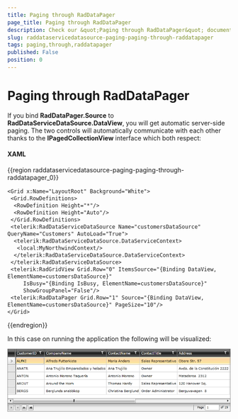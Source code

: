 ```yaml
---
title: Paging through RadDataPager
page_title: Paging through RadDataPager
description: Check our &quot;Paging through RadDataPager&quot; documentation article for the RadDataServiceDataSource {{ site.framework_name }} control.
slug: raddataservicedatasource-paging-paging-through-raddatapager
tags: paging,through,raddatapager
published: False
position: 0
---
```


# Paging through RadDataPager

If you bind __RadDataPager.Source__ to __RadDataServiceDataSource.DataView__, you will get automatic server-side paging. The two controls will automatically communicate with each other thanks to the __IPagedCollectionView__ interface which both respect:

#### __XAML__

{{region raddataservicedatasource-paging-paging-through-raddatapager_0}}

	<Grid x:Name="LayoutRoot" Background="White">
	 <Grid.RowDefinitions>
	  <RowDefinition Height="*"/>
	  <RowDefinition Height="Auto"/>
	 </Grid.RowDefinitions>
	 <telerik:RadDataServiceDataSource Name="customersDataSource" QueryName="Customers" AutoLoad="True">
	  <telerik:RadDataServiceDataSource.DataServiceContext>
	   <local:MyNorthwindContext/>
	  </telerik:RadDataServiceDataSource.DataServiceContext>
	 </telerik:RadDataServiceDataSource>
	 <telerik:RadGridView Grid.Row="0" ItemsSource="{Binding DataView, ElementName=customersDataSource}" 
	     IsBusy="{Binding IsBusy, ElementName=customersDataSource}" 
	     ShowGroupPanel="False"/>  
	 <telerik:RadDataPager Grid.Row="1" Source="{Binding DataView, ElementName=customersDataSource}" PageSize="10"/>
	</Grid>
{{endregion}}

In this case on running the application the following will be visualized:

![](images/RadDataServiceDataSource_PagingThroughRadDataPager.png)